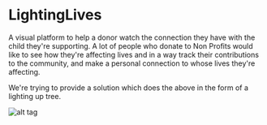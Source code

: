 # LightingLives
A visual platform to help a donor watch the connection they have with the child they're supporting. 
A lot of people who donate to Non Profits would like to see how they're affecting lives and in a way track their contributions to the community, and make a personal connection to whose lives they're affecting.

We're trying to provide a solution which does the above in the form of a lighting up tree.

![alt tag](https://github.com/Opportunity-Hack-2015-SanJose/LightingLives/screenshots/AdminOptions.png)
